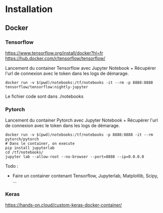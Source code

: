 # Installation

## Docker

### Tensorflow
https://www.tensorflow.org/install/docker?hl=fr
https://hub.docker.com/r/tensorflow/tensorflow/

Lancement du container Tensorflow avec Jupyter Notebook + Récupérer l'url de connexion avec le token dans les logs de démarage.
```
docker run -v $(pwd)/notebooks:/tf/notebooks -it --rm -p 8888:8888 tensorflow/tensorflow:nightly-jupyter
```
Le fichier code sont dans ./notebooks

### Pytorch

Lancement du container Pytorch avec Jupyter Notebook + Récupérer l'url de connexion avec le token dans les logs de démarage.

```
docker run -v $(pwd)/notebooks:/tf/notebooks -p 8888:8888 -it --rm pytorch/pytorch 
# Dans le container, on execute
pip install jupyterlab
cd /tf/notebooks/
jupyter lab --allow-root --no-browser --port=8888 --ip=0.0.0.0
```

Todo : 
- Faire un container contenant Tensorflow, Jupyterlab, Matplotlib, Scipy, ...

### Keras
https://hands-on.cloud/custom-keras-docker-container/



